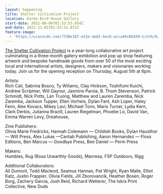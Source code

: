 ```yaml
---
layout: happening
title: Shelter Cultivation Project
location: Karma Bird House Gallery
start-date: 2021-08-06T01:53:53.854Z
end-date: 2021-11-01T01:53:53.871Z
feature-image:
  - 'https://ucarecdn.com/7fd8e18f-e22e-4a81-bec6-acca49c0b420~1/nth/0/'
---
```

[The Shelter Cultivation Project](https://sheltercultivationproject.com/project-1) is a year-long collaborative art project culminating in a three-month gallery exhibition and pop up shop featuring artwork and bespoke handmade goods from over 50 of the most exciting local and international artists, designers, makers and visionaries working today. Join us for the opening reception on Thursday, August 5th at 6pm.

Artists: \
Rich Cali, Sabrina Bosco, Ty Wiliams, Clay Hickson, Toshifumi Kuichi, Andrew Scriptner, Will Gaynor, Jasmine Parsia, B. Thom Stevenson, Patrick Schmidt, Nick Potts, Lan Truong, Matthew and Lauren Zaremba, Nick Zaremba, Jackson Tupper, Ellen Vorheis, Dylan Fant, Ash Loper, Haley Fenn, Alex Kovacs, Mikey Lavi, Michael Tonn, Maris Turner, Lydia Kern, Clark Derbis, Julianna Brazill, Lauren Riegelman, Phoebe Lo, David Van, Emma Warren Levy, Dreahouse,

Zine Publishers:\
Olivia Marie Fredricks, Hannah Colemann — Childish Books, Dylan Hausthor — Wilt Press, Alex Lukas —Cantab Publishing, Aaron Hernandez — Floss Editions, Ben Marcus — Goodbye Press, Bee Daniel — Perm Press

Makers:\
Humbles, Rug (Rosa Unearthly Goods), Manresa, FSP Outdoors, Rigg

Additional Collaborators:\
Ali Dumont, Todd Macleod, Seamus Hannan, Pat Wright, Ryan Malle, Elliot Katz, Justin Frappier, Olivia Fields, Jill Zborovancik, Heather Bosen, Roger Borg, Zachery Garcia, Josh Reid, Richard Wetterer, The Iskra Print Collective, New Duds
